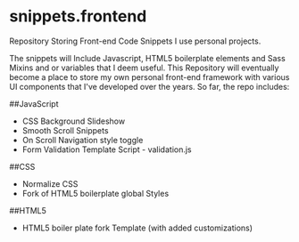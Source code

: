 snippets.frontend
=================

Repository Storing Front-end Code Snippets I use personal projects.  

The snippets will Include Javascript, HTML5 boilerplate elements and Sass Mixins and or variables that I deem useful. This Repository will eventually become a place to store my own personal front-end framework with various UI components that I've developed over the years. So far, the repo includes:

##JavaScript
* CSS Background Slideshow
* Smooth Scroll Snippets
* On Scroll Navigation style toggle
* Form Validation Template Script - validation.js

##CSS
* Normalize CSS
* Fork of HTML5 boilerplate global Styles

##HTML5
* HTML5 boiler plate fork Template (with added customizations)
